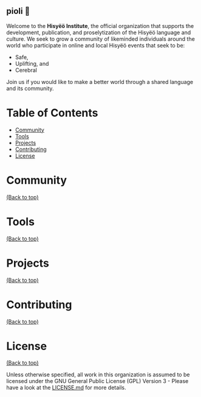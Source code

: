 ## pioli 👋

Welcome to the **Hisyëö Institute**, the official organization that supports the development, publication, and proselytization of the Hisyëö language and culture. We seek to grow a community of likeminded individuals around the world who participate in online and local Hisyëö events that seek to be:

- Safe,
- Uplifting, and
- Cerebral

Join us if you would like to make a better world through a shared language and its community.

# Table of Contents

- [Community](#community)
- [Tools](#tools)
- [Projects](#projects)
- [Contributing](#contributing)
- [License](#license)

# Community

[(Back to top)](#table-of-contents)

# Tools

[(Back to top)](#table-of-contents)

# Projects

[(Back to top)](#table-of-contents)

# Contributing

[(Back to top)](#table-of-contents)

# License

[(Back to top)](#table-of-contents)

Unless otherwise specified, all work in this organization is assumed to be licensed under the GNU General Public License (GPL) Version 3 - Please have a look at the [LICENSE.md](LICENSE.md) for more details.
